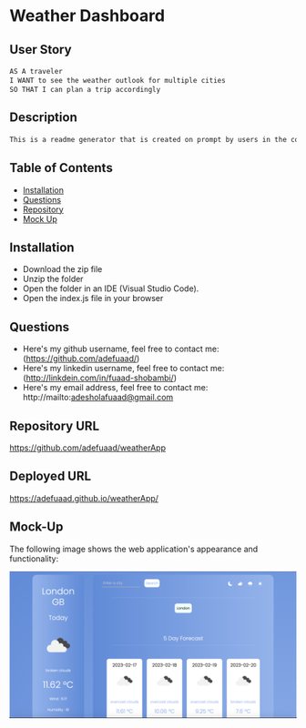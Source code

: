 # Weather Dashboard

## User Story

```
AS A traveler
I WANT to see the weather outlook for multiple cities
SO THAT I can plan a trip accordingly
```

## Description

```md
This is a readme generator that is created on prompt by users in the command-line. After all the prompt questions have been answered a readme file will be generated with the title of the project, description, table of contents, installations, usage, license, how to contribute, tests and questions called USERREADME.md.
```

## Table of Contents

- [Installation](#installation)
- [Questions](#questions)
- [Repository](#repository-url)
- [Mock Up](#mock-up)

## Installation 

* Download the zip file
* Unzip the folder
* Open the folder in an IDE (Visual Studio Code).
* Open the index.js file in your browser

## Questions
  
* Here's my github username, feel free to contact me: (https://github.com/adefuaad/)
* Here's my linkedin username, feel free to contact me: (http://linkdein.com/in/fuaad-shobambi/)
* Here's my email address, feel free to contact me: http://mailto:adesholafuaad@gmail.com
  
## Repository URL

https://github.com/adefuaad/weatherApp

## Deployed URL

https://adefuaad.github.io/weatherApp/

## Mock-Up

The following image shows the web application's appearance and functionality:

![The weather app includes a search option, a list of cities, and a five-day forecast and current weather conditions for Atlanta.](./assets/img/mock.png)

